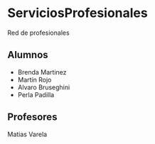 # ServiciosProfesionales
Red de profesionales

## Alumnos
- Brenda Martinez
- Martín Rojo
- Alvaro Bruseghini
- Perla Padilla

## Profesores
Matias Varela
